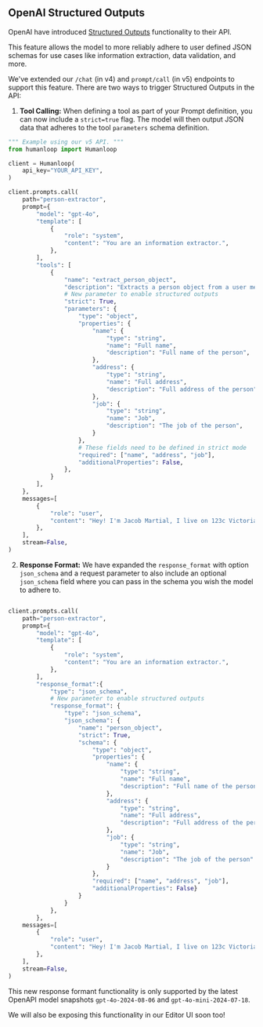 ## OpenAI Structured Outputs

OpenAI have introduced [Structured Outputs](https://openai.com/index/introducing-structured-outputs-in-the-api/) functionality to their API.

This feature allows the model to more reliably adhere to user defined JSON schemas for use cases like information extraction, data validation, and more.

We've extended our `/chat` (in v4) and `prompt/call` (in v5) endpoints to support this feature. There are two ways to trigger Structured Outputs in the API:

1. **Tool Calling:** When defining a tool as part of your Prompt definition, you can now include a `strict=true` flag. The model will then output JSON data that adheres to the tool `parameters` schema definition.

```python
""" Example using our v5 API. """
from humanloop import Humanloop

client = Humanloop(
    api_key="YOUR_API_KEY",
)

client.prompts.call(
    path="person-extractor",
    prompt={
        "model": "gpt-4o",
        "template": [
            {
                "role": "system",
                "content": "You are an information extractor.",
            },
        ],
        "tools": [
            {
                "name": "extract_person_object",
                "description": "Extracts a person object from a user message.",
                # New parameter to enable structured outputs
                "strict": True,
                "parameters": {
                    "type": "object",
                    "properties": {
                        "name": {
                            "type": "string",
                            "name": "Full name",
                            "description": "Full name of the person",
                        },
                        "address": {
                            "type": "string",
                            "name": "Full address",
                            "description": "Full address of the person",
                        },
                        "job": {
                            "type": "string",
                            "name": "Job",
                            "description": "The job of the person",
                        }
                    },
                    # These fields need to be defined in strict mode
                    "required": ["name", "address", "job"],
                    "additionalProperties": False,
                },
            }
        ],
    },
    messages=[
        {
            "role": "user",
            "content": "Hey! I'm Jacob Martial, I live on 123c Victoria street, Toronto and I'm a software engineer at Humanloop.",
        },
    ],
    stream=False,
)

```

2. **Response Format:** We have expanded the `response_format` with option `json_schema` and a request parameter to also include an optional `json_schema` field where you can pass in the schema you wish the model to adhere to.

```python

client.prompts.call(
    path="person-extractor",
    prompt={
        "model": "gpt-4o",
        "template": [
            {
                "role": "system",
                "content": "You are an information extractor.",
            },
        ],
        "response_format":{
            "type": "json_schema",
            # New parameter to enable structured outputs
            "response_format": {
                "type": "json_schema",
                "json_schema": {
                    "name": "person_object",
                    "strict": True,
                    "schema": {
                        "type": "object",
                        "properties": {
                            "name": {
                                "type": "string",
                                "name": "Full name",
                                "description": "Full name of the person"
                            },
                            "address": {
                                "type": "string",
                                "name": "Full address",
                                "description": "Full address of the person"
                            },
                            "job": {
                                "type": "string",
                                "name": "Job",
                                "description": "The job of the person"
                            }
                        },
                        "required": ["name", "address", "job"],
                        "additionalProperties": False}
                    }
                }
            },
        },
    messages=[
        {
            "role": "user",
            "content": "Hey! I'm Jacob Martial, I live on 123c Victoria street, Toronto and I'm a software engineer at Humanloop.",
        },
    ],
    stream=False,
)
```
This new response formant functionality is only supported by the latest OpenAPI model snapshots `gpt-4o-2024-08-06` and `gpt-4o-mini-2024-07-18`.

We will also be exposing this functionality in our Editor UI soon too!